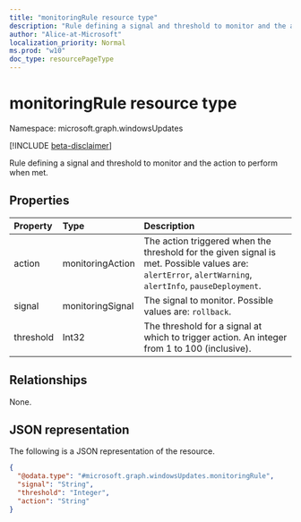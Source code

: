 ```yaml
---
title: "monitoringRule resource type"
description: "Rule defining a signal and threshold to monitor and the action to perform when met."
author: "Alice-at-Microsoft"
localization_priority: Normal
ms.prod: "w10"
doc_type: resourcePageType
---
```


# monitoringRule resource type

Namespace: microsoft.graph.windowsUpdates

[!INCLUDE [beta-disclaimer](../../includes/beta-disclaimer.md)]

Rule defining a signal and threshold to monitor and the action to perform when met.

## Properties
|Property|Type|Description|
|:---|:---|:---|
|action|monitoringAction|	The action triggered when the threshold for the given signal is met. Possible values are: `alertError`, `alertWarning`, `alertInfo`, `pauseDeployment`.|
|signal|monitoringSignal|The signal to monitor. Possible values are: `rollback`.|
|threshold|Int32|The threshold for a signal at which to trigger action. An integer from 1 to 100 (inclusive).|

## Relationships
None.

## JSON representation
The following is a JSON representation of the resource.
<!-- {
  "blockType": "resource",
  "@odata.type": "microsoft.graph.windowsUpdates.monitoringRule"
}
-->
``` json
{
  "@odata.type": "#microsoft.graph.windowsUpdates.monitoringRule",
  "signal": "String",
  "threshold": "Integer",
  "action": "String"
}
```

